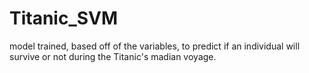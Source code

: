 # Titanic_SVM

model trained, based off of the variables, to predict if an individual will survive or not during the Titanic's madian voyage.

